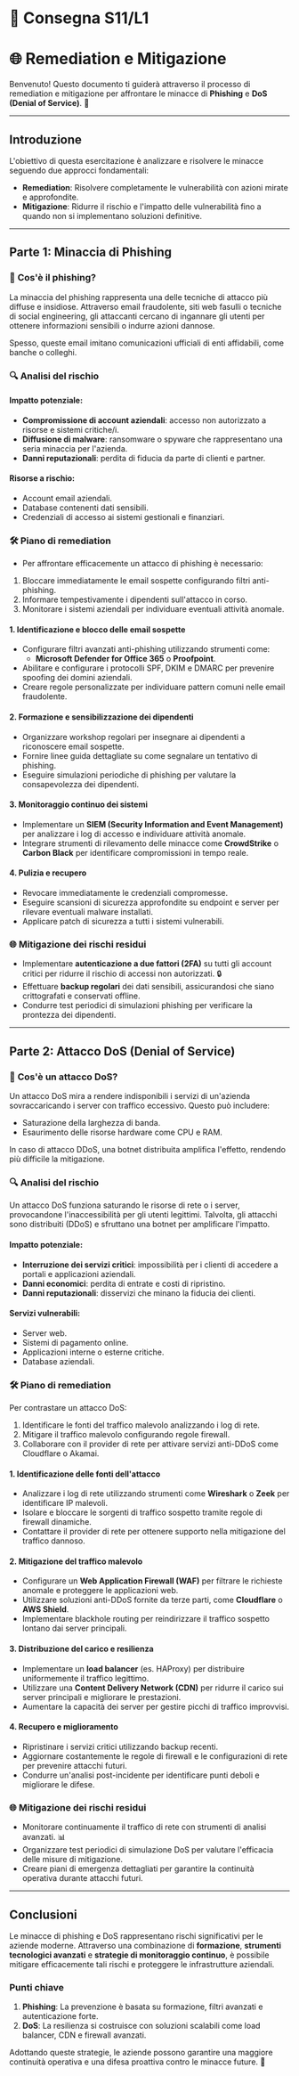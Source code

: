 # 📝 Consegna S11/L1
# 🌐 Remediation e Mitigazione

Benvenuto! Questo documento ti guiderà attraverso il processo di remediation e mitigazione per affrontare le minacce di **Phishing** e **DoS (Denial of Service)**. 🚀

---

## Introduzione

L'obiettivo di questa esercitazione è analizzare e risolvere le minacce seguendo due approcci fondamentali:
- **Remediation**: Risolvere completamente le vulnerabilità con azioni mirate e approfondite.
- **Mitigazione**: Ridurre il rischio e l'impatto delle vulnerabilità fino a quando non si implementano soluzioni definitive.

---

## **Parte 1: Minaccia di Phishing**

### 📌 **Cos'è il phishing?**
La minaccia del phishing rappresenta una delle tecniche di attacco più diffuse e insidiose. Attraverso email fraudolente, siti web fasulli o tecniche di social engineering, gli attaccanti cercano di ingannare gli utenti per ottenere informazioni sensibili o indurre azioni dannose.

Spesso, queste email imitano comunicazioni ufficiali di enti affidabili, come banche o colleghi.

### 🔍 **Analisi del rischio**
#### **Impatto potenziale**:
- **Compromissione di account aziendali**: accesso non autorizzato a risorse e sistemi critiche/i.
- **Diffusione di malware**: ransomware o spyware che rappresentano una seria minaccia per l'azienda.
- **Danni reputazionali**: perdita di fiducia da parte di clienti e partner.

#### **Risorse a rischio**:
- Account email aziendali.
- Database contenenti dati sensibili.
- Credenziali di accesso ai sistemi gestionali e finanziari.

### 🛠 **Piano di remediation**

- Per affrontare efficacemente un attacco di phishing è necessario:

1. Bloccare immediatamente le email sospette configurando filtri anti-phishing.
2. Informare tempestivamente i dipendenti sull'attacco in corso.
3. Monitorare i sistemi aziendali per individuare eventuali attività anomale.

#### **1. Identificazione e blocco delle email sospette**
- Configurare filtri avanzati anti-phishing utilizzando strumenti come:
  - **Microsoft Defender for Office 365** o **Proofpoint**.
- Abilitare e configurare i protocolli SPF, DKIM e DMARC per prevenire spoofing dei domini aziendali.
- Creare regole personalizzate per individuare pattern comuni nelle email fraudolente.

#### **2. Formazione e sensibilizzazione dei dipendenti**
- Organizzare workshop regolari per insegnare ai dipendenti a riconoscere email sospette.
- Fornire linee guida dettagliate su come segnalare un tentativo di phishing.
- Eseguire simulazioni periodiche di phishing per valutare la consapevolezza dei dipendenti.

#### **3. Monitoraggio continuo dei sistemi**
- Implementare un **SIEM (Security Information and Event Management)** per analizzare i log di accesso e individuare attività anomale.
- Integrare strumenti di rilevamento delle minacce come **CrowdStrike** o **Carbon Black** per identificare compromissioni in tempo reale.

#### **4. Pulizia e recupero**
- Revocare immediatamente le credenziali compromesse.
- Eseguire scansioni di sicurezza approfondite su endpoint e server per rilevare eventuali malware installati.
- Applicare patch di sicurezza a tutti i sistemi vulnerabili.

### 🌐 **Mitigazione dei rischi residui**
- Implementare **autenticazione a due fattori (2FA)** su tutti gli account critici per ridurre il rischio di accessi non autorizzati. 🔒
- Effettuare **backup regolari** dei dati sensibili, assicurandosi che siano crittografati e conservati offline.
- Condurre test periodici di simulazioni phishing per verificare la prontezza dei dipendenti.

---

## **Parte 2: Attacco DoS (Denial of Service)**

### 📌 **Cos'è un attacco DoS?**
Un attacco DoS mira a rendere indisponibili i servizi di un'azienda sovraccaricando i server con traffico eccessivo. Questo può includere:
- Saturazione della larghezza di banda.
- Esaurimento delle risorse hardware come CPU e RAM.

In caso di attacco DDoS, una botnet distribuita amplifica l'effetto, rendendo più difficile la mitigazione.

### 🔍 **Analisi del rischio**

Un attacco DoS funziona saturando le risorse di rete o i server, provocandone l'inaccessibilità per gli utenti legittimi. Talvolta, gli attacchi sono distribuiti (DDoS) e sfruttano una botnet per amplificare l'impatto.

#### **Impatto potenziale**:
- **Interruzione dei servizi critici**: impossibilità per i clienti di accedere a portali e applicazioni aziendali.
- **Danni economici**: perdita di entrate e costi di ripristino.
- **Danni reputazionali**: disservizi che minano la fiducia dei clienti.

#### **Servizi vulnerabili**:
- Server web.
- Sistemi di pagamento online.
- Applicazioni interne o esterne critiche.
- Database aziendali.

### 🛠 **Piano di remediation**

Per contrastare un attacco DoS:

1. Identificare le fonti del traffico malevolo analizzando i log di rete.
2. Mitigare il traffico malevolo configurando regole firewall.
3. Collaborare con il provider di rete per attivare servizi anti-DDoS come Cloudflare o Akamai.

#### **1. Identificazione delle fonti dell'attacco**
- Analizzare i log di rete utilizzando strumenti come **Wireshark** o **Zeek** per identificare IP malevoli.
- Isolare e bloccare le sorgenti di traffico sospetto tramite regole di firewall dinamiche.
- Contattare il provider di rete per ottenere supporto nella mitigazione del traffico dannoso.

#### **2. Mitigazione del traffico malevolo**
- Configurare un **Web Application Firewall (WAF)** per filtrare le richieste anomale e proteggere le applicazioni web.
- Utilizzare soluzioni anti-DDoS fornite da terze parti, come **Cloudflare** o **AWS Shield**.
- Implementare blackhole routing per reindirizzare il traffico sospetto lontano dai server principali.

#### **3. Distribuzione del carico e resilienza**
- Implementare un **load balancer** (es. HAProxy) per distribuire uniformemente il traffico legittimo.
- Utilizzare una **Content Delivery Network (CDN)** per ridurre il carico sui server principali e migliorare le prestazioni.
- Aumentare la capacità dei server per gestire picchi di traffico improvvisi.

#### **4. Recupero e miglioramento**
- Ripristinare i servizi critici utilizzando backup recenti.
- Aggiornare costantemente le regole di firewall e le configurazioni di rete per prevenire attacchi futuri.
- Condurre un'analisi post-incidente per identificare punti deboli e migliorare le difese.

### 🌐 **Mitigazione dei rischi residui**
- Monitorare continuamente il traffico di rete con strumenti di analisi avanzati. 📊
- Organizzare test periodici di simulazione DoS per valutare l'efficacia delle misure di mitigazione.
- Creare piani di emergenza dettagliati per garantire la continuità operativa durante attacchi futuri.

---

## **Conclusioni**

Le minacce di phishing e DoS rappresentano rischi significativi per le aziende moderne. Attraverso una combinazione di **formazione**, **strumenti tecnologici avanzati** e **strategie di monitoraggio continuo**, è possibile mitigare efficacemente tali rischi e proteggere le infrastrutture aziendali.

### **Punti chiave**
1. **Phishing**: La prevenzione è basata su formazione, filtri avanzati e autenticazione forte.
2. **DoS**: La resilienza si costruisce con soluzioni scalabili come load balancer, CDN e firewall avanzati.

Adottando queste strategie, le aziende possono garantire una maggiore continuità operativa e una difesa proattiva contro le minacce future. 🔐